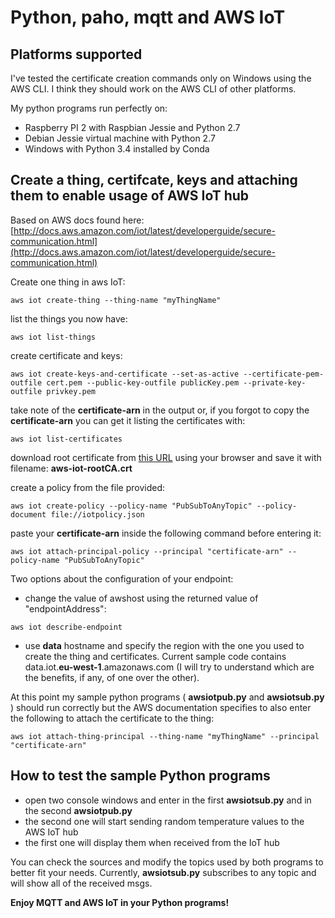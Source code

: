 # Python, paho, mqtt and AWS IoT

## Platforms supported

I've tested the certificate creation commands only on Windows using the AWS CLI. I think they should work on the AWS CLI of other platforms.

My python programs run perfectly on:
- Raspberry PI 2 with Raspbian Jessie and Python 2.7
- Debian Jessie virtual machine with Python 2.7
- Windows with Python 3.4 installed by Conda

## Create a thing, certifcate, keys and attaching them to enable usage of AWS IoT hub

Based on AWS docs found here: [http://docs.aws.amazon.com/iot/latest/developerguide/secure-communication.html](http://docs.aws.amazon.com/iot/latest/developerguide/secure-communication.html)

Create one thing in aws IoT:
```
aws iot create-thing --thing-name "myThingName"
```
list the things you now have:
```
aws iot list-things
```
create certificate and keys:
```
aws iot create-keys-and-certificate --set-as-active --certificate-pem-outfile cert.pem --public-key-outfile publicKey.pem --private-key-outfile privkey.pem
```
take note of the **certificate-arn** in the output or, if you forgot to copy the **certificate-arn** you can get it listing the certificates with:
```
aws iot list-certificates
```
download root certificate from [this URL](https://www.symantec.com/content/en/us/enterprise/verisign/roots/VeriSign-Class%203-Public-Primary-Certification-Authority-G5.pem) using your browser and save it with filename: **aws-iot-rootCA.crt**

create a policy from the file provided:
```
aws iot create-policy --policy-name "PubSubToAnyTopic" --policy-document file://iotpolicy.json
```
paste your **certificate-arn** inside the following command before entering it:
```
aws iot attach-principal-policy --principal "certificate-arn" --policy-name "PubSubToAnyTopic"
```
Two options about the configuration of your endpoint:
- change the value of awshost using the returned value of "endpointAddress":
```
aws iot describe-endpoint
```
- use **data** hostname and specify the region with the one you used to create the thing and certificates. Current sample code contains data.iot.**eu-west-1**.amazonaws.com   (I will try to understand which are the benefits, if any, of one over the other).

At this point my sample python programs ( **awsiotpub.py**  and  **awsiotsub.py** ) should run correctly but the AWS documentation specifies to also enter the following to attach the certificate to the thing:
```
aws iot attach-thing-principal --thing-name "myThingName" --principal "certificate-arn"
```
## How to test the sample Python programs

- open two console windows and enter in the first **awsiotsub.py** and in the second **awsiotpub.py**
- the second one will start sending random temperature values to the AWS IoT hub
- the first one will display them when received from the IoT hub

You can check the sources and modify the topics used by both programs to better fit your needs.
Currently, **awsiotsub.py** subscribes to any topic and will show all of the received msgs.

**Enjoy MQTT and AWS IoT in your Python programs!**
